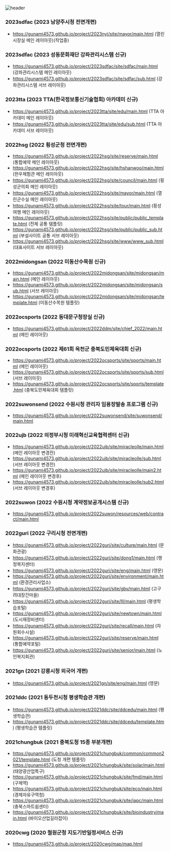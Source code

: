 ![header](https://capsule-render.vercel.app/api?type=wave&color=333333&height=200&section=header&text=SI%20Total%20Project%202020~&fontSize=30&fontColor=ffffff)

### 2023sdfac (2023 남양주시청 전면개편)
- https://gunami4573.github.io/project/2023nyj/site/mayor/main.html (열린시장실 메인 레이아웃)(작업중)

### 2023sdfac (2023 성동문화재단 강좌관리시스템 신규)
- https://gunami4573.github.io/project/2023sdfac/site/sdfac/main.html (강좌관리시스템 메인 레이아웃)
- https://gunami4573.github.io/project/2023sdfac/site/sdfac/sub.html (강좌관리시스템 서브 레이아웃)

### 2023tta (2023 TTA(한국정보통신기술협회) 아카데미 신규)
- https://gunami4573.github.io/project/2023tta/site/edu/main.html (TTA 아카데미 메인 레이아웃)
- https://gunami4573.github.io/project/2023tta/site/edu/sub.html (TTA 아카데미 서브 레이아웃)

### 2022hsg (2022 횡성군청 전면개편)
- https://gunami4573.github.io/project/2022hsg/site/reserve/main.html (통합예약 메인 레이아웃)
- https://gunami4573.github.io/project/2022hsg/site/hshanwoo/main.html (한우체험관 메인 레이아웃)
- https://gunami4573.github.io/project/2022hsg/site/council/main.html (횡성군의회 메인 레이아웃)
- https://gunami4573.github.io/project/2022hsg/site/mayor/main.html (열린군수실 메인 레이아웃)
- https://gunami4573.github.io/project/2022hsg/site/tour/main.html (횡성여행 메인 레이아웃)
- https://gunami4573.github.io/project/2022hsg/site/public/public_template.html (전체 공통 템플릿)
- https://gunami4573.github.io/project/2022hsg/site/public/public_sub.html (부설사이트 공통 서브 레이아웃)
- https://gunami4573.github.io/project/2022hsg/site/www/www_sub.html (대표사이트 서브 레이아웃)

### 2022midongsan (2022 미동산수목원 신규)
- https://gunami4573.github.io/project/2022midongsan/site/midongsan/main.html (메인 레이아웃)
- https://gunami4573.github.io/project/2022midongsan/site/midongsan/sub.html (서브 레이아웃)
- https://gunami4573.github.io/project/2022midongsan/site/midongsan/template.html (미동산수목원 템플릿)

### 2022ocsports (2022 동대문구청장실 신규)
- https://gunami4573.github.io/project/2022ddm/site/chief_2022/main.html (메인 레이아웃)

### 2022ocsports (2022 제61회 옥천군 충북도민체육대회 신규)
- https://gunami4573.github.io/project/2022ocsports/site/sports/main.html (메인 레이아웃)
- https://gunami4573.github.io/project/2022ocsports/site/sports/sub.html (서브 레이아웃)
- https://gunami4573.github.io/project/2022ocsports/site/sports/template.html (충북도민체육대회 템플릿)

### 2022suwonsend (2022 수원시청 관리자 임용장발송 프로그램 신규)
- https://gunami4573.github.io/project/2022suwonsend/site/suwonsend/main.html

### 2022ujb (2022 의정부시청 미래혁신교육협력센터 신규)
- https://gunami4573.github.io/project/2022ujb/site/miracleolle/main.html (메인 레이아웃 변경전)
- https://gunami4573.github.io/project/2022ujb/site/miracleolle/sub.html (서브 레이아웃 변경전)
- https://gunami4573.github.io/project/2022ujb/site/miracleolle/main2.html (메인 레이아웃 변경후)
- https://gunami4573.github.io/project/2022ujb/site/miracleolle/sub2.html (서브 레이아웃 변경후)

### 2022suwon (2022 수원시청 계약정보공개시스템 신규)
- https://gunami4573.github.io/project/2022suwon/resources/web/contract/main.html

### 2022guri (2022 구리시청 전면개편)
- https://gunami4573.github.io/project/2022guri/site/culture/main.html (문화관광)
- https://gunami4573.github.io/project/2022guri/site/dong1/main.html (행정복지센터)
- https://gunami4573.github.io/project/2022guri/site/eng/main.html (영문)
- https://gunami4573.github.io/project/2022guri/site/environment/main.html (환경관리사업소)
- https://gunami4573.github.io/project/2022guri/site/gbv/main.html (고구려대장간마을)
- https://gunami4573.github.io/project/2022guri/site/lll/main.html (평생학습포털)
- https://gunami4573.github.io/project/2022guri/site/newtown/main.html (도시재정비센터)
- https://gunami4573.github.io/project/2022guri/site/recall/main.html (자원회수시설)
- https://gunami4573.github.io/project/2022guri/site/reserve/main.html (통합예약포털)
- https://gunami4573.github.io/project/2022guri/site/senior/main.html (노인복지회관)

### 2021gn (2021 강릉시청 외국어 개편)
- https://gunami4573.github.io/project/2021gn/site/eng/main.html (영문)

### 2021ddc (2021 동두천시청 평생학습관 개편)
- https://gunami4573.github.io/project/2021ddc/site/ddcedu/main.html (평생학습관)
- https://gunami4573.github.io/project/2021ddc/site/ddcedu/template.html (평생학습관 템플릿)

### 2021chungbuk (2021 충북도청 15종 부분개편)
- https://gunami4573.github.io/project/2021chungbuk/common/common2021/template.html (도청 개편 템플릿)
- https://gunami4573.github.io/project/2021chungbuk/site/solar/main.html (태양광산업특구)
- https://gunami4573.github.io/project/2021chungbuk/site/fmd/main.html (구제역)
- https://gunami4573.github.io/project/2021chungbuk/site/eco/main.html (경제자유구역청)
- https://gunami4573.github.io/project/2021chungbuk/site/iapc/main.html (충북스마트쉼센터)
- https://gunami4573.github.io/project/2021chungbuk/site/bioindustry/main.html (바이오산업길라잡이)

### 2020cwg (2020 철원군청 지도기반일정서비스 신규)
- https://gunami4573.github.io/project/2020cwg/map/map.html